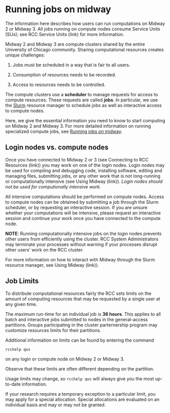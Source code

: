 # Running jobs on midway

The information here describes how users can run computations on
Midway 2 or Midway 3. All jobs running on compute nodes consume
Service Units (SUs); see RCC Service Units (link) for more information.

Midway 2 and Midway 3 are compute clusters shared by the entire University of Chicago community. Sharing computational resources creates unique challenges:

1. Jobs must be scheduled in a way that is fair to all users.

2. Consumption of resources needs to be recorded.

3. Access to resources needs to be controlled.

The compute clusters use a **scheduler** to manage requests for
access to compute resources. These requests are called **jobs**. In
particular, we use the [Slurm](http://slurm.schedmd.com) resource manager to schedule jobs as
well as interactive access to compute nodes.

Here, we give the essential information you need to know to start
computing on Midway 2 and Midway 3. For more detailed information on running
specialized compute jobs, see [Running jobs on midway](../running-jobs/index.md#running-jobs).

## Login nodes vs. compute nodes

Once you have connected to Midway 2 or 3 (see Connecting to RCC Resources (link)) you may work on one of the login nodes. Login nodes may be used for compiling and debugging code, installing software, editing and managing files, submitting jobs, or any other work that is not long-running or computationally intensive (see Using Midway (link)). *Login nodes should not be used for computionally intensive work.*

All intensive computations should be performed on compute nodes. Access to compute nodes can be obtained by submitting a job through the Slurm scheduler, or by requesting an interactive session. If you are unsure whether your computations will be intensive, please request an interactive session and continue your work once you have connected to the compute node.

**NOTE**: Running computationally intensive jobs on the login nodes prevents other users from efficiently using the cluster. RCC System Administrators may terminate your processes without warning if your processes disrupt other users’ work on the RCC cluster.

For more information on how to interact with Midway through the Slurm resource manager, see Using Midway (link)).

## Job Limits
To distribute computational resources fairly the RCC sets limits on the amount of computing resources that may be requested by a single user at any given time.

The maximum run-time for an individual job is **36 hours**. This applies to all batch and interactive jobs submitted to nodes in the general-access partitions. Groups participating in the cluster parternership program may customize resources limits for their partitions.

Additional information on limits can be found by entering the command 
```
rcchelp qos
``` 
on any login or compute node on Midway 2 or Midway 3.

Observe that these limits are often different depending on the partition.

Usage limits may change, so ```rcchelp qos``` will always give you the most up-to-date information.

If your research requires a temporary exception to a particular limit, you may apply for a special allocation. Special allocations are evaluated on an individual basis and may or may not be granted.